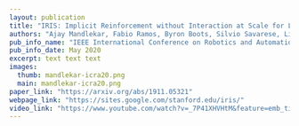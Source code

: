 ```yaml
---
layout: publication
title: "IRIS: Implicit Reinforcement without Interaction at Scale for Learning Control from Offline Robot Manipulation Data"
authors: "Ajay Mandlekar, Fabio Ramos, Byron Boots, Silvio Savarese, Li Fei-Fei, Animesh Garg, Dieter Fox"
pub_info_name: "IEEE International Conference on Robotics and Automation (ICRA)"
pub_info_date: May 2020
excerpt: text text text
images:
  thumb: mandlekar-icra20.png
  main: mandlekar-icra20.png
paper_link: "https://arxiv.org/abs/1911.05321"
webpage_link: "https://sites.google.com/stanford.edu/iris/"
video_link: "https://www.youtube.com/watch?v=_7P41XHVHtM&feature=emb_title"
---
```

